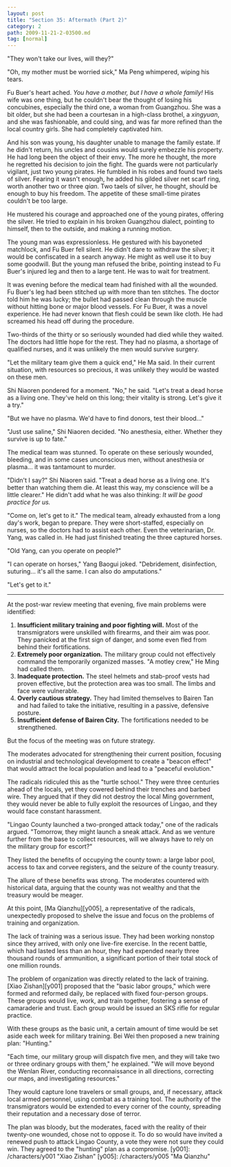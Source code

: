 ```yaml
---
layout: post
title: "Section 35: Aftermath (Part 2)"
category: 2
path: 2009-11-21-2-03500.md
tag: [normal]
---
```


"They won't take our lives, will they?"

"Oh, my mother must be worried sick," Ma Peng whimpered, wiping his tears.

Fu Buer's heart ached. *You have a mother, but I have a whole family!* His wife was one thing, but he couldn't bear the thought of losing his concubines, especially the third one, a woman from Guangzhou. She was a bit older, but she had been a courtesan in a high-class brothel, a *xingyuan*, and she was fashionable, and could sing, and was far more refined than the local country girls. She had completely captivated him.

And his son was young, his daughter unable to manage the family estate. If he didn't return, his uncles and cousins would surely embezzle his property. He had long been the object of their envy. The more he thought, the more he regretted his decision to join the fight. The guards were not particularly vigilant, just two young pirates. He fumbled in his robes and found two taels of silver. Fearing it wasn't enough, he added his gilded silver net scarf ring, worth another two or three *qian*. Two taels of silver, he thought, should be enough to buy his freedom. The appetite of these small-time pirates couldn't be too large.

He mustered his courage and approached one of the young pirates, offering the silver. He tried to explain in his broken Guangzhou dialect, pointing to himself, then to the outside, and making a running motion.

The young man was expressionless. He gestured with his bayoneted matchlock, and Fu Buer fell silent. He didn't dare to withdraw the silver; it would be confiscated in a search anyway. He might as well use it to buy some goodwill. But the young man refused the bribe, pointing instead to Fu Buer's injured leg and then to a large tent. He was to wait for treatment.

It was evening before the medical team had finished with all the wounded. Fu Buer's leg had been stitched up with more than ten stitches. The doctor told him he was lucky; the bullet had passed clean through the muscle without hitting bone or major blood vessels. For Fu Buer, it was a novel experience. He had never known that flesh could be sewn like cloth. He had screamed his head off during the procedure.

Two-thirds of the thirty or so seriously wounded had died while they waited. The doctors had little hope for the rest. They had no plasma, a shortage of qualified nurses, and it was unlikely the men would survive surgery.

"Let the military team give them a quick end," He Ma said. In their current situation, with resources so precious, it was unlikely they would be wasted on these men.

Shi Niaoren pondered for a moment. "No," he said. "Let's treat a dead horse as a living one. They've held on this long; their vitality is strong. Let's give it a try."

"But we have no plasma. We'd have to find donors, test their blood..."

"Just use saline," Shi Niaoren decided. "No anesthesia, either. Whether they survive is up to fate."

The medical team was stunned. To operate on these seriously wounded, bleeding, and in some cases unconscious men, without anesthesia or plasma... it was tantamount to murder.

"Didn't I say?" Shi Niaoren said. "Treat a dead horse as a living one. It's better than watching them die. At least this way, my conscience will be a little clearer." He didn't add what he was also thinking: *It will be good practice for us.*

"Come on, let's get to it." The medical team, already exhausted from a long day's work, began to prepare. They were short-staffed, especially on nurses, so the doctors had to assist each other. Even the veterinarian, Dr. Yang, was called in. He had just finished treating the three captured horses.

"Old Yang, can you operate on people?"

"I can operate on horses," Yang Baogui joked. "Debridement, disinfection, suturing... it's all the same. I can also do amputations."

"Let's get to it."

***

At the post-war review meeting that evening, five main problems were identified:

1.  **Insufficient military training and poor fighting will.** Most of the transmigrators were unskilled with firearms, and their aim was poor. They panicked at the first sign of danger, and some even fled from behind their fortifications.
2.  **Extremely poor organization.** The military group could not effectively command the temporarily organized masses. "A motley crew," He Ming had called them.
3.  **Inadequate protection.** The steel helmets and stab-proof vests had proven effective, but the protection area was too small. The limbs and face were vulnerable.
4.  **Overly cautious strategy.** They had limited themselves to Bairen Tan and had failed to take the initiative, resulting in a passive, defensive posture.
5.  **Insufficient defense of Bairen City.** The fortifications needed to be strengthened.

But the focus of the meeting was on future strategy.

The moderates advocated for strengthening their current position, focusing on industrial and technological development to create a "beacon effect" that would attract the local population and lead to a "peaceful evolution."

The radicals ridiculed this as the "turtle school." They were three centuries ahead of the locals, yet they cowered behind their trenches and barbed wire. They argued that if they did not destroy the local Ming government, they would never be able to fully exploit the resources of Lingao, and they would face constant harassment.

"Lingao County launched a two-pronged attack today," one of the radicals argued. "Tomorrow, they might launch a sneak attack. And as we venture further from the base to collect resources, will we always have to rely on the military group for escort?"

They listed the benefits of occupying the county town: a large labor pool, access to tax and corvee registers, and the seizure of the county treasury.

The allure of these benefits was strong. The moderates countered with historical data, arguing that the county was not wealthy and that the treasury would be meager.

At this point, [Ma Qianzhu][y005], a representative of the radicals, unexpectedly proposed to shelve the issue and focus on the problems of training and organization.

The lack of training was a serious issue. They had been working nonstop since they arrived, with only one live-fire exercise. In the recent battle, which had lasted less than an hour, they had expended nearly three thousand rounds of ammunition, a significant portion of their total stock of one million rounds.

The problem of organization was directly related to the lack of training. [Xiao Zishan][y001] proposed that the "basic labor groups," which were formed and reformed daily, be replaced with fixed four-person groups. These groups would live, work, and train together, fostering a sense of camaraderie and trust. Each group would be issued an SKS rifle for regular practice.

With these groups as the basic unit, a certain amount of time would be set aside each week for military training. Bei Wei then proposed a new training plan: "Hunting."

"Each time, our military group will dispatch five men, and they will take two or three ordinary groups with them," he explained. "We will move beyond the Wenlan River, conducting reconnaissance in all directions, correcting our maps, and investigating resources."

They would capture lone travelers or small groups, and, if necessary, attack local armed personnel, using combat as a training tool. The authority of the transmigrators would be extended to every corner of the county, spreading their reputation and a necessary dose of terror.

The plan was bloody, but the moderates, faced with the reality of their twenty-one wounded, chose not to oppose it. To do so would have invited a renewed push to attack Lingao County, a vote they were not sure they could win. They agreed to the "hunting" plan as a compromise.
[y001]: /characters/y001 "Xiao Zishan"
[y005]: /characters/y005 "Ma Qianzhu"